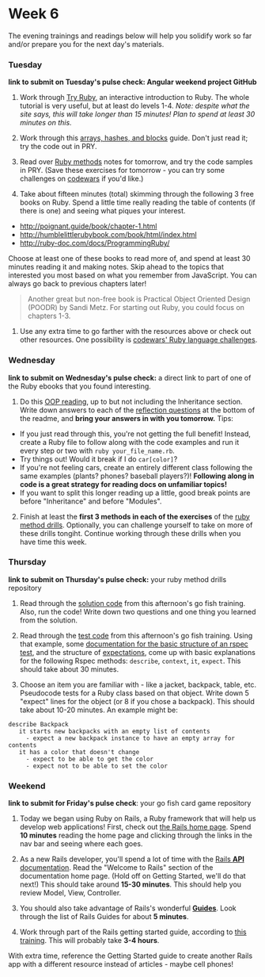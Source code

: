 # Week 6

The evening trainings and readings below will help you solidify work so far and/or prepare you for the next day's materials.


### Tuesday

**link to submit on Tuesday's pulse check: Angular weekend project GitHub**

1. Work through [Try Ruby](http://tryruby.org/levels/1/challenges/0), an interactive introduction to Ruby. The whole tutorial is very useful, but at least do levels 1-4.  _Note: despite what the site says, this will take longer than 15 minutes! Plan to spend at least 30  minutes on this._
 
1. Work through this [arrays, hashes, and blocks](https://github.com/sf-wdi-34/ruby-arrays-hashes) guide. Don't just read it; try the code out in PRY. 

1. Read over [Ruby methods](https://github.com/sf-wdi-34/ruby-methods) notes for tomorrow, and try the code samples in PRY. (Save these exercises for tomorrow - you can try some challenges on [codewars](https://www.codewars.com/?language=ruby) if you'd like.)

1. Take about fifteen minutes (total) skimming through the following 3 free books on Ruby. Spend a little time really reading the table of contents (if there is one) and seeing what piques your interest. 

 - http://poignant.guide/book/chapter-1.html
 - http://humblelittlerubybook.com/book/html/index.html
 - http://ruby-doc.com/docs/ProgrammingRuby/
 
 Choose at least one of these books to read more of, and spend at least 30 minutes reading it and making notes.  Skip ahead to the topics that interested you most based on what you remember from JavaScript. You can always go back to previous chapters later!

 > Another great but non-free book is Practical Object Oriented Design (POODR) by Sandi Metz.  For starting out Ruby, you could focus on chapters 1-3.

1. Use any extra time to go farther with the resources above or check out other resources. One possibility is 
[codewars' Ruby language challenges](https://www.codewars.com/?language=ruby).




### Wednesday

**link to submit on Wednesday's pulse check:** a direct link to part of one of the Ruby ebooks that you found interesting. 

1. Do this [OOP reading](https://github.com/sf-wdi-34/ruby-oop-reading), up to but not including the Inheritance section. Write down answers to each of the [reflection questions](https://github.com/sf-wdi-34/ruby-oop-reading#reflection-questions) at the bottom of the readme, and **bring your answers in with you tomorrow.**  Tips:
  * If you just read through this, you're not getting the full benefit!  Instead, create a Ruby file to follow along with the code examples and run it every step or two with `ruby your_file_name.rb`.  
  * Try things out! Would it break if I do `car[color]`?  
  * If you're not feeling cars, create an entirely different class following the same examples (plants? phones? baseball players?)!  **Following along in code is a great strategy for reading docs on unfamiliar topics!**  
  * If you want to split this longer reading up a little, good break points are before "Inheritance" and before "Modules".
  

2. Finish at least the <b>first 3 methods in each of the exercises</b> of the [ruby method drills](https://github.com/sf-wdi-34/ruby_method_drills). Optionally, you can challenge yourself to take on more of these drills tongiht.  Continue working through these drills when you have time this week. 

### Thursday

**link to submit on Thursday's pulse check:** your ruby method drills repository

1. Read through the [solution code](https://github.com/sf-wdi-34/go-fish-card-game/blob/master/solution/go_fish.rb) from this afternoon's go fish training. Also, run the code! Write down two questions and one thing you learned from the solution. 

1. Read through the [test code](https://github.com/sf-wdi-34/go-fish-card-game/tree/master/spec) from this afternoon's go fish training. Using that example,  some [documentation for the basic structure of an rspec test](https://www.relishapp.com/rspec/rspec-core/v/3-5/docs/example-groups/basic-structure-describe-it), and the structure of [expectations](http://www.relishapp.com/rspec/rspec-expectations/docs), come up with basic explanations for the following Rspec methods:  `describe`, `context`, `it`, `expect`.  This should take about 30 minutes. 

1. Choose an item you are familiar with - like a jacket, backpack, table, etc.  Pseudocode tests for a Ruby class based on that object. Write down 5 "expect" lines for the object (or 8 if you chose a backpack). This should take about 10-20 minutes. An example might be:

 ```
 describe Backpack
    it starts new backpacks with an empty list of contents
      - expect a new backpack instance to have an empty array for contents
    it has a color that doesn't change
      - expect to be able to get the color
      - expect not to be able to set the color
 ```
 

### Weekend

**link to submit for Friday's pulse check**: your go fish card game repository

1. Today we began using Ruby on Rails, a Ruby framework that will help us develop web applications!  First, check out [the Rails home page](http://guides.rubyonrails.org/getting_started.html). Spend **10 minutes** reading the home page and clicking through the links in the nav bar and seeing where each goes.  

1. As a new Rails developer, you'll spend a lot of time with the [Rails **API** documentation](http://api.rubyonrails.org/).  Read the "Welcome to Rails" section of the documentation home page. (Hold off on Getting Started, we'll do that next!) This should take around **15-30 minutes**.  This should help you review Model, View, Controller.  

1. You should also take advantage of Rails's wonderful [**Guides**](http://guides.rubyonrails.org/). Look through the list of Rails Guides for about **5 minutes**. 

1. Work through part of the Rails getting started guide, according to [this training](https://github.com/sf-wdi-34/rails-guides-training/blob/master/README.md). This will probably take **3-4 hours**. 

With extra time, reference the Getting Started guide to create another Rails app with a different resource instead of articles - maybe cell phones!
